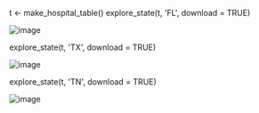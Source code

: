 t <- make_hospital_table()
explore_state(t, 'FL', download = TRUE)


![image](https://user-images.githubusercontent.com/38505196/107897983-8fec9480-6f08-11eb-8cb3-c34208c48f15.png)


explore_state(t, 'TX', download = TRUE) 


![image](https://user-images.githubusercontent.com/38505196/107898051-bc081580-6f08-11eb-96d3-adef73591aed.png)


explore_state(t, 'TN', download = TRUE)


![image](https://user-images.githubusercontent.com/38505196/107898071-c5917d80-6f08-11eb-8278-7df82ab050c3.png)
